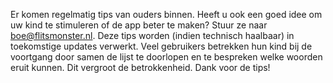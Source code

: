 

Er komen regelmatig tips van ouders binnen. Heeft u ook een goed idee om uw kind te stimuleren of de app beter te maken? Stuur ze naar boe@flitsmonster.nl. Deze tips worden (indien technisch haalbaar) in toekomstige updates verwerkt. Veel gebruikers betrekken hun kind bij de voortgang door samen de lijst te doorlopen en te bespreken welke woorden eruit kunnen. Dit vergroot de betrokkenheid. Dank voor de tips!
